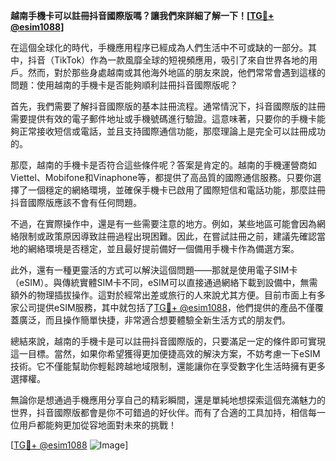 **越南手機卡可以註冊抖音國際版嗎？讓我們來詳細了解一下！[[TG💪+ @esim1088](https://t.me/s/esim1088)]**

在這個全球化的時代，手機應用程序已經成為人們生活中不可或缺的一部分。其中，抖音（TikTok）作為一款風靡全球的短視頻應用，吸引了來自世界各地的用戶。然而，對於那些身處越南或其他海外地區的朋友來說，他們常常會遇到這樣的問題：使用越南的手機卡是否能夠順利註冊抖音國際版呢？

首先，我們需要了解抖音國際版的基本註冊流程。通常情況下，抖音國際版的註冊需要提供有效的電子郵件地址或手機號碼進行驗證。這意味著，只要你的手機卡能夠正常接收短信或電話，並且支持國際通信功能，那麼理論上是完全可以註冊成功的。

那麼，越南的手機卡是否符合這些條件呢？答案是肯定的。越南的手機運營商如Viettel、Mobifone和Vinaphone等，都提供了高品質的國際通信服務。只要你選擇了一個穩定的網絡環境，並確保手機卡已啟用了國際短信和電話功能，那麼註冊抖音國際版應該不會有任何問題。

不過，在實際操作中，還是有一些需要注意的地方。例如，某些地區可能會因為網絡限制或政策原因導致註冊過程出現困難。因此，在嘗試註冊之前，建議先確認當地的網絡環境是否穩定，並且最好提前備好一個備用手機卡作為備選方案。

此外，還有一種更靈活的方式可以解決這個問題——那就是使用電子SIM卡（eSIM）。與傳統實體SIM卡不同，eSIM可以直接通過網絡下載到設備中，無需額外的物理插拔操作。這對於經常出差或旅行的人來說尤其方便。目前市面上有多家公司提供eSIM服務，其中就包括了[TG💪+ @esim1088](https://t.me/s/esim1088)，他們提供的產品不僅覆蓋廣泛，而且操作簡單快捷，非常適合想要體驗全新生活方式的朋友們。

總結來說，越南的手機卡是可以註冊抖音國際版的，只要滿足一定的條件即可實現這一目標。當然，如果你希望獲得更加便捷高效的解決方案，不妨考慮一下eSIM技術。它不僅能幫助你輕鬆跨越地域限制，還能讓你在享受數字化生活時擁有更多選擇權。

無論你是想通過手機應用分享自己的精彩瞬間，還是單純地想探索這個充滿魅力的世界，抖音國際版都會是你不可錯過的好伙伴。而有了合適的工具加持，相信每一位用戶都能夠更加從容地面對未來的挑戰！

[[TG💪+ @esim1088](https://t.me/s/esim1088) ![Image](https://i.postimg.cc/4NQfJmqS/Snipaste-2025-05-13-00-14-12.png)]